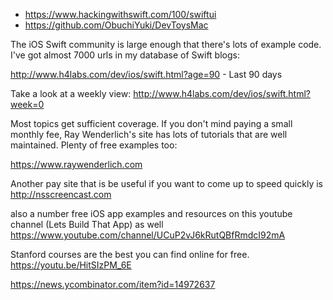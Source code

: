 - https://www.hackingwithswift.com/100/swiftui
- https://github.com/ObuchiYuki/DevToysMac

The iOS Swift community is large enough that there's lots of example code. I've got almost 7000 urls in my database of Swift blogs:

http://www.h4labs.com/dev/ios/swift.html?age=90 - Last 90 days

Take a look at a weekly view: http://www.h4labs.com/dev/ios/swift.html?week=0

Most topics get sufficient coverage. If you don't mind paying a small monthly fee, Ray Wenderlich's site has lots of tutorials that are well maintained. Plenty of free examples too:

https://www.raywenderlich.com

Another pay site that is be useful if you want to come up to speed quickly is http://nsscreencast.com

also a number free iOS app examples and resources on this youtube channel (Lets Build That App) as well https://www.youtube.com/channel/UCuP2vJ6kRutQBfRmdcI92mA

Stanford courses are the best you can find online for free. https://youtu.be/HitSIzPM_6E

https://news.ycombinator.com/item?id=14972637
